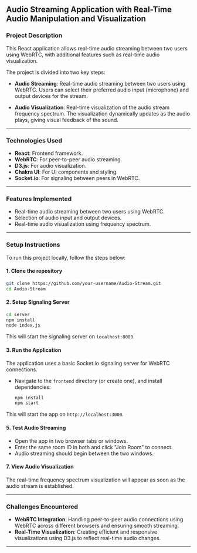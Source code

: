 ## Audio Streaming Application with Real-Time Audio Manipulation and Visualization

### **Project Description**

This React application allows real-time audio streaming between two users using WebRTC, with additional features such as real-time audio visualization.

The project is divided into two key steps:


- **Audio Streaming**: Real-time audio streaming between two users using WebRTC. Users can select their preferred audio input (microphone) and output devices for the stream.

- **Audio Visualization**: Real-time visualization of the audio stream frequency spectrum. The visualization dynamically updates as the audio plays, giving visual feedback of the sound.

---

### **Technologies Used**
- **React**: Frontend framework.
- **WebRTC**: For peer-to-peer audio streaming.
- **D3.js**: For audio visualization.
- **Chakra UI**: For UI components and styling.
- **Socket.io**: For signaling between peers in WebRTC.

---

### **Features Implemented**
- Real-time audio streaming between two users using WebRTC.
- Selection of audio input and output devices.
- Real-time audio visualization using frequency spectrum.

---

### **Setup Instructions**

To run this project locally, follow the steps below:

#### 1. **Clone the repository**
```bash
git clone https://github.com/your-username/Audio-Stream.git
cd Audio-Stream
```

#### 2. **Setup Signaling Server**
```bash
cd server
npm install
node index.js
```
This will start the signaling server on `localhost:8080`.
#### 3. **Run the Application**

The application uses a basic Socket.io signaling server for WebRTC connections. 

- Navigate to the `frontend` directory (or create one), and install dependencies:
  ```bash
  npm install
  npm start
  ```
This will start the app on `http://localhost:3000`.

#### 5. **Test Audio Streaming**
- Open the app in two browser tabs or windows.
- Enter the same room ID in both and click "Join Room" to connect. 
- Audio streaming should begin between the two windows.

#### 7. **View Audio Visualization**
The real-time frequency spectrum visualization will appear as soon as the audio stream is established.

---

### **Challenges Encountered**
- **WebRTC Integration**: Handling peer-to-peer audio connections using WebRTC across different browsers and ensuring smooth streaming.
- **Real-Time Visualization**: Creating efficient and responsive visualizations using D3.js to reflect real-time audio changes.

---
